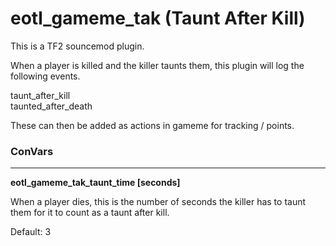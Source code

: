 # eotl_gameme_tak (Taunt After Kill)
This is a TF2 souncemod plugin.

When a player is killed and the killer taunts them, this plugin will log the following events.

taunt_after_kill<br/>
taunted_after_death<br/>

These can then be added as actions in gameme for tracking / points.

### ConVars
<hr>

**eotl_gameme_tak_taunt_time [seconds]**

  When a player dies, this is the number of seconds the killer has
  to taunt them for it to count as a taunt after kill.

  Default: 3
